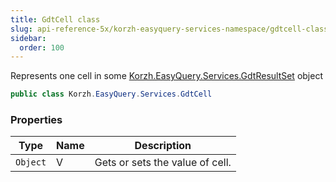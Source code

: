```yaml
---
title: GdtCell class
slug: api-reference-5x/korzh-easyquery-services-namespace/gdtcell-class
sidebar:
  order: 100
---
```


Represents one cell in some [Korzh.EasyQuery.Services.GdtResultSet](/easyquery/docs/api-reference-5x/korzh-easyquery-services-namespace/gdtresultset-class) object
```csharp
public class Korzh.EasyQuery.Services.GdtCell

```

### Properties

| Type | Name | Description | 
| --- | --- | --- | 
| `Object` | V | Gets or sets the value of cell. |
